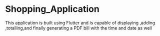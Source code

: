 # Shopping_Application
This application is built using Flutter and is capable of displaying ,adding ,totalling,and finally generating a PDF bill with the time and date as well 
